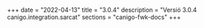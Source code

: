 +++
date        = "2022-04-13"
title       = "3.0.4"
description = "Versió 3.0.4 canigo.integration.sarcat"
sections    = "canigo-fwk-docs"
+++